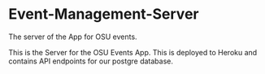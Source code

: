 # Event-Management-Server
The server of the App for OSU events.

This is the Server for the OSU Events App. This is deployed to Heroku and contains API endpoints for our postgre database.
